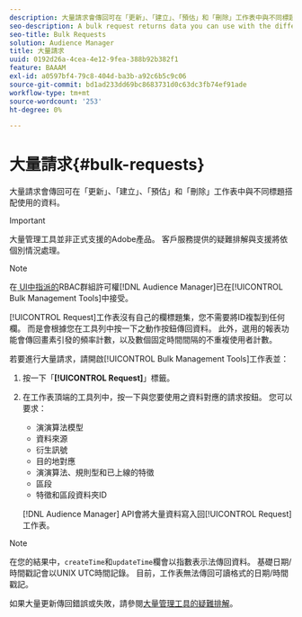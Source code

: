 ```yaml
---
description: 大量請求會傳回可在「更新」、「建立」、「預估」和「刪除」工作表中與不同標題搭配使用的資料。
seo-description: A bulk request returns data you can use with the different headers in the Update, Create, Estimate, and Delete worksheets.
seo-title: Bulk Requests
solution: Audience Manager
title: 大量請求
uuid: 0192d26a-4cea-4e12-9fea-388b92b382f1
feature: BAAAM
exl-id: a0597bf4-79c8-404d-ba3b-a92c6b5c9c06
source-git-commit: bd1ad233dd69bc8683731d0c63dc3fb74ef91ade
workflow-type: tm+mt
source-wordcount: '253'
ht-degree: 0%

---
```


# 大量請求{#bulk-requests}

大量請求會傳回可在「更新」、「建立」、「預估」和「刪除」工作表中與不同標題搭配使用的資料。

>[!IMPORTANT]
>
>大量管理工具並非正式支援的Adobe產品。 客戶服務提供的疑難排解與支援將依個別情況處理。

<!-- 

t_bulk_requests.xml

 -->

>[!NOTE]
>
>在[ UI中指派的](../../features/administration/administration-overview.md)RBAC群組許可權[!DNL Audience Manager]已在[!UICONTROL Bulk Management Tools]中接受。

[!UICONTROL Request]工作表沒有自己的欄標題集，您不需要將ID複製到任何欄。 而是會根據您在工具列中按一下之動作按鈕傳回資料。 此外，選用的報表功能會傳回畫素引發的頻率計數，以及數個固定時間間隔的不重複使用者計數。

若要進行大量請求，請開啟[!UICONTROL Bulk Management Tools]工作表並：

1. 按一下「**[!UICONTROL Request]**」標籤。
2. 在工作表頂端的工具列中，按一下與您要使用之資料對應的請求按鈕。 您可以要求：

   * 演演算法模型
   * 資料來源
   * 衍生訊號
   * 目的地對應
   * 演演算法、規則型和已上線的特徵
   * 區段
   * 特徵和區段資料夾ID

   [!DNL Audience Manager] API會將大量資料寫入回[!UICONTROL Request]工作表。

>[!NOTE]
>
>在您的結果中，`createTime`和`updateTime`欄會以指數表示法傳回資料。 基礎日期/時間戳記會以UNIX UTC時間記錄。 目前，工作表無法傳回可讀格式的日期/時間戳記。

如果大量更新傳回錯誤或失敗，請參閱[大量管理工具的疑難排解](../../reference/bulk-management-tools/bulk-troubleshooting.md)。
